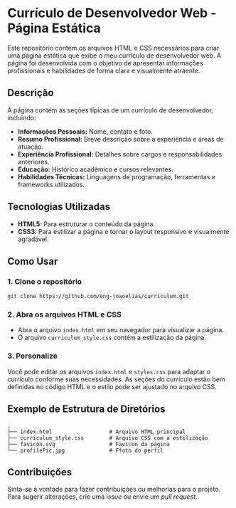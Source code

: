 # Currículo de Desenvolvedor Web - Página Estática

Este repositório contém os arquivos HTML e CSS necessários para criar uma página estática que exibe o meu currículo de desenvolvedor web. A página foi desenvolvida com o objetivo de apresentar informações profissionais e habilidades de forma clara e visualmente atraente. 

## Descrição

A página contém as seções típicas de um currículo de desenvolvedor, incluindo:

- **Informações Pessoais:** Nome, contato e foto.
- **Resumo Profissional:** Breve descrição sobre a experiência e áreas de atuação.
- **Experiência Profissional:** Detalhes sobre cargos e responsabilidades anteriores.
- **Educação:** Histórico acadêmico e cursos relevantes.
- **Habilidades Técnicas:** Linguagens de programação, ferramentas e frameworks utilizados.

## Tecnologias Utilizadas

- **HTML5**: Para estruturar o conteúdo da página.
- **CSS3**: Para estilizar a página e tornar o layout responsivo e visualmente agradável.

## Como Usar

### 1. Clone o repositório

```bash
git clone https://github.com/eng-joaoelias/curriculum.git
```

### 2. Abra os arquivos HTML e CSS

- Abra o arquivo `index.html` em seu navegador para visualizar a página.
- O arquivo `curriculum_style.css` contém a estilização da página.

### 3. Personalize

Você pode editar os arquivos `index.html` e `styles.css` para adaptar o currículo conforme suas necessidades. As seções do currículo estão bem definidas no código HTML e o estilo pode ser ajustado no arquivo CSS.

## Exemplo de Estrutura de Diretórios

```plaintext
.
├── index.html                  # Arquivo HTML principal
├── curriculum_style.css        # Arquivo CSS com a estilização
├── favicon.svg                 # Favicon da página
└── profilePic.jpg              # Ffoto do perfil
```

## Contribuições

Sinta-se à vontade para fazer contribuições ou melhorias para o projeto. Para sugerir alterações, crie uma *issue* ou envie um *pull request*.
